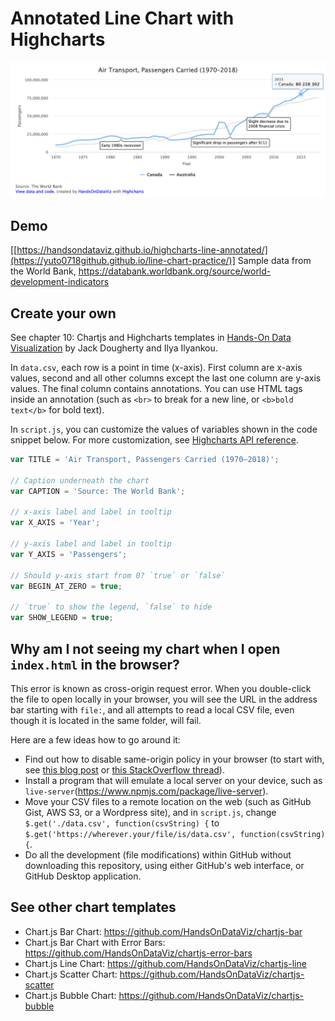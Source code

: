 # Annotated Line Chart with Highcharts

![Annotated line chart](./annotated-line-example.png)

## Demo
[[https://handsondataviz.github.io/highcharts-line-annotated/](https://yuto0718github.github.io/line-chart-practice/)]
Sample data from the World Bank, https://databank.worldbank.org/source/world-development-indicators

## Create your own 
See chapter 10: Chartjs and Highcharts templates in [Hands-On Data Visualization](https://handsondataviz.org) by Jack Dougherty and Ilya Ilyankou.

In `data.csv`, each row is a point in time (x-axis). First column are x-axis values,
second and all other columns except the last one column are y-axis values.
The final column contains annotations.
You can use HTML tags inside an annotation (such as `<br>` to break for a new line,
or `<b>bold text</b>` for bold text).

In `script.js`, you can customize the values of variables shown in the code snippet below. For more customization, see [Highcharts API reference](https://api.highcharts.com/highcharts/).

```javascript
var TITLE = 'Air Transport, Passengers Carried (1970–2018)';

// Caption underneath the chart
var CAPTION = 'Source: The World Bank';

// x-axis label and label in tooltip
var X_AXIS = 'Year';

// y-axis label and label in tooltip
var Y_AXIS = 'Passengers';

// Should y-axis start from 0? `true` or `false`
var BEGIN_AT_ZERO = true;

// `true` to show the legend, `false` to hide
var SHOW_LEGEND = true;
```

## Why am I not seeing my chart when I open `index.html` in the browser?
This error is known as cross-origin request error. When you double-click the file to open locally in your browser, you will see the URL in the address bar starting with `file:`, and all attempts to read a local CSV file, even though it is located in the same folder, will fail.

Here are a few ideas how to go around it:
* Find out how to disable same-origin policy in your browser (to start with, see [this blog post](https://alfilatov.com/posts/run-chrome-without-cors/) or [this StackOverflow thread](https://stackoverflow.com/questions/3102819/disable-same-origin-policy-in-chrome)).
* Install a program that will emulate a local server on your device, such as `live-server`(https://www.npmjs.com/package/live-server).
* Move your CSV files to a remote location on the web (such as GitHub Gist, AWS S3, or a Wordpress site),
and in `script.js`, change `$.get('./data.csv', function(csvString) {` to `$.get('https://wherever.your/file/is/data.csv', function(csvString) {`.
* Do all the development (file modifications) within GitHub without downloading this repository, using either GitHub's web interface, or GitHub Desktop application.

## See other chart templates
* Chart.js Bar Chart: https://github.com/HandsOnDataViz/chartjs-bar
* Chart.js Bar Chart with Error Bars: https://github.com/HandsOnDataViz/chartjs-error-bars
* Chart.js Line Chart: https://github.com/HandsOnDataViz/chartjs-line
* Chart.js Scatter Chart: https://github.com/HandsOnDataViz/chartjs-scatter
* Chart.js Bubble Chart: https://github.com/HandsOnDataViz/chartjs-bubble
